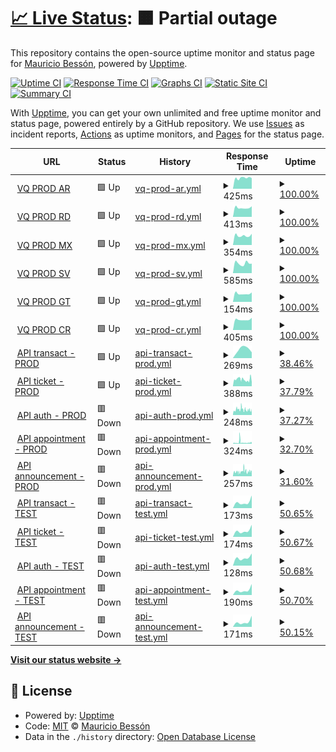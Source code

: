 # [📈 Live Status](https://demo.upptime.js.org): <!--live status--> **🟧 Partial outage**

This repository contains the open-source uptime monitor and status page for [Mauricio Bessón](https://demo.upptime.js.org), powered by [Upptime](https://github.com/upptime/upptime).

[![Uptime CI](https://github.com/mauribesson/upptime/workflows/Uptime%20CI/badge.svg)](https://github.com/mauribesson/upptime/actions?query=workflow%3A%22Uptime+CI%22)
[![Response Time CI](https://github.com/mauribesson/upptime/workflows/Response%20Time%20CI/badge.svg)](https://github.com/mauribesson/upptime/actions?query=workflow%3A%22Response+Time+CI%22)
[![Graphs CI](https://github.com/mauribesson/upptime/workflows/Graphs%20CI/badge.svg)](https://github.com/mauribesson/upptime/actions?query=workflow%3A%22Graphs+CI%22)
[![Static Site CI](https://github.com/mauribesson/upptime/workflows/Static%20Site%20CI/badge.svg)](https://github.com/mauribesson/upptime/actions?query=workflow%3A%22Static+Site+CI%22)
[![Summary CI](https://github.com/mauribesson/upptime/workflows/Summary%20CI/badge.svg)](https://github.com/mauribesson/upptime/actions?query=workflow%3A%22Summary+CI%22)

With [Upptime](https://upptime.js.org), you can get your own unlimited and free uptime monitor and status page, powered entirely by a GitHub repository. We use [Issues](https://github.com/mauribesson/upptime/issues) as incident reports, [Actions](https://github.com/mauribesson/upptime/actions) as uptime monitors, and [Pages](https://demo.upptime.js.org) for the status page.

<!--start: status pages-->
<!-- This summary is generated by Upptime (https://github.com/upptime/upptime) -->
<!-- Do not edit this manually, your changes will be overwritten -->
<!-- prettier-ignore -->
| URL | Status | History | Response Time | Uptime |
| --- | ------ | ------- | ------------- | ------ |
| <img alt="" src="https://icons.duckduckgo.com/ip3/demoarg.sidesys.com.ar.ico" height="13"> [VQ PROD AR](http://demoarg.sidesys.com.ar/virtualqueue/index.html) | 🟩 Up | [vq-prod-ar.yml](https://github.com/mauribesson/upptime/commits/HEAD/history/vq-prod-ar.yml) | <details><summary><img alt="Response time graph" src="./graphs/vq-prod-ar/response-time-week.png" height="20"> 425ms</summary><br><a href="https://mauribesson.github.io/upptime/history/vq-prod-ar"><img alt="Response time 3006" src="https://img.shields.io/endpoint?url=https%3A%2F%2Fraw.githubusercontent.com%2Fmauribesson%2Fupptime%2FHEAD%2Fapi%2Fvq-prod-ar%2Fresponse-time.json"></a><br><a href="https://mauribesson.github.io/upptime/history/vq-prod-ar"><img alt="24-hour response time 0" src="https://img.shields.io/endpoint?url=https%3A%2F%2Fraw.githubusercontent.com%2Fmauribesson%2Fupptime%2FHEAD%2Fapi%2Fvq-prod-ar%2Fresponse-time-day.json"></a><br><a href="https://mauribesson.github.io/upptime/history/vq-prod-ar"><img alt="7-day response time 425" src="https://img.shields.io/endpoint?url=https%3A%2F%2Fraw.githubusercontent.com%2Fmauribesson%2Fupptime%2FHEAD%2Fapi%2Fvq-prod-ar%2Fresponse-time-week.json"></a><br><a href="https://mauribesson.github.io/upptime/history/vq-prod-ar"><img alt="30-day response time 481" src="https://img.shields.io/endpoint?url=https%3A%2F%2Fraw.githubusercontent.com%2Fmauribesson%2Fupptime%2FHEAD%2Fapi%2Fvq-prod-ar%2Fresponse-time-month.json"></a><br><a href="https://mauribesson.github.io/upptime/history/vq-prod-ar"><img alt="1-year response time 3006" src="https://img.shields.io/endpoint?url=https%3A%2F%2Fraw.githubusercontent.com%2Fmauribesson%2Fupptime%2FHEAD%2Fapi%2Fvq-prod-ar%2Fresponse-time-year.json"></a></details> | <details><summary><a href="https://mauribesson.github.io/upptime/history/vq-prod-ar">100.00%</a></summary><a href="https://mauribesson.github.io/upptime/history/vq-prod-ar"><img alt="All-time uptime 98.62%" src="https://img.shields.io/endpoint?url=https%3A%2F%2Fraw.githubusercontent.com%2Fmauribesson%2Fupptime%2FHEAD%2Fapi%2Fvq-prod-ar%2Fuptime.json"></a><br><a href="https://mauribesson.github.io/upptime/history/vq-prod-ar"><img alt="24-hour uptime 100.00%" src="https://img.shields.io/endpoint?url=https%3A%2F%2Fraw.githubusercontent.com%2Fmauribesson%2Fupptime%2FHEAD%2Fapi%2Fvq-prod-ar%2Fuptime-day.json"></a><br><a href="https://mauribesson.github.io/upptime/history/vq-prod-ar"><img alt="7-day uptime 100.00%" src="https://img.shields.io/endpoint?url=https%3A%2F%2Fraw.githubusercontent.com%2Fmauribesson%2Fupptime%2FHEAD%2Fapi%2Fvq-prod-ar%2Fuptime-week.json"></a><br><a href="https://mauribesson.github.io/upptime/history/vq-prod-ar"><img alt="30-day uptime 99.96%" src="https://img.shields.io/endpoint?url=https%3A%2F%2Fraw.githubusercontent.com%2Fmauribesson%2Fupptime%2FHEAD%2Fapi%2Fvq-prod-ar%2Fuptime-month.json"></a><br><a href="https://mauribesson.github.io/upptime/history/vq-prod-ar"><img alt="1-year uptime 98.62%" src="https://img.shields.io/endpoint?url=https%3A%2F%2Fraw.githubusercontent.com%2Fmauribesson%2Fupptime%2FHEAD%2Fapi%2Fvq-prod-ar%2Fuptime-year.json"></a></details>
| <img alt="" src="https://icons.duckduckgo.com/ip3/demord.sidesys.com.do.ico" height="13"> [VQ PROD RD](http://demord.sidesys.com.do:8080/virtualqueue/index.html) | 🟩 Up | [vq-prod-rd.yml](https://github.com/mauribesson/upptime/commits/HEAD/history/vq-prod-rd.yml) | <details><summary><img alt="Response time graph" src="./graphs/vq-prod-rd/response-time-week.png" height="20"> 413ms</summary><br><a href="https://mauribesson.github.io/upptime/history/vq-prod-rd"><img alt="Response time 3661" src="https://img.shields.io/endpoint?url=https%3A%2F%2Fraw.githubusercontent.com%2Fmauribesson%2Fupptime%2FHEAD%2Fapi%2Fvq-prod-rd%2Fresponse-time.json"></a><br><a href="https://mauribesson.github.io/upptime/history/vq-prod-rd"><img alt="24-hour response time 0" src="https://img.shields.io/endpoint?url=https%3A%2F%2Fraw.githubusercontent.com%2Fmauribesson%2Fupptime%2FHEAD%2Fapi%2Fvq-prod-rd%2Fresponse-time-day.json"></a><br><a href="https://mauribesson.github.io/upptime/history/vq-prod-rd"><img alt="7-day response time 413" src="https://img.shields.io/endpoint?url=https%3A%2F%2Fraw.githubusercontent.com%2Fmauribesson%2Fupptime%2FHEAD%2Fapi%2Fvq-prod-rd%2Fresponse-time-week.json"></a><br><a href="https://mauribesson.github.io/upptime/history/vq-prod-rd"><img alt="30-day response time 446" src="https://img.shields.io/endpoint?url=https%3A%2F%2Fraw.githubusercontent.com%2Fmauribesson%2Fupptime%2FHEAD%2Fapi%2Fvq-prod-rd%2Fresponse-time-month.json"></a><br><a href="https://mauribesson.github.io/upptime/history/vq-prod-rd"><img alt="1-year response time 3661" src="https://img.shields.io/endpoint?url=https%3A%2F%2Fraw.githubusercontent.com%2Fmauribesson%2Fupptime%2FHEAD%2Fapi%2Fvq-prod-rd%2Fresponse-time-year.json"></a></details> | <details><summary><a href="https://mauribesson.github.io/upptime/history/vq-prod-rd">100.00%</a></summary><a href="https://mauribesson.github.io/upptime/history/vq-prod-rd"><img alt="All-time uptime 99.89%" src="https://img.shields.io/endpoint?url=https%3A%2F%2Fraw.githubusercontent.com%2Fmauribesson%2Fupptime%2FHEAD%2Fapi%2Fvq-prod-rd%2Fuptime.json"></a><br><a href="https://mauribesson.github.io/upptime/history/vq-prod-rd"><img alt="24-hour uptime 100.00%" src="https://img.shields.io/endpoint?url=https%3A%2F%2Fraw.githubusercontent.com%2Fmauribesson%2Fupptime%2FHEAD%2Fapi%2Fvq-prod-rd%2Fuptime-day.json"></a><br><a href="https://mauribesson.github.io/upptime/history/vq-prod-rd"><img alt="7-day uptime 100.00%" src="https://img.shields.io/endpoint?url=https%3A%2F%2Fraw.githubusercontent.com%2Fmauribesson%2Fupptime%2FHEAD%2Fapi%2Fvq-prod-rd%2Fuptime-week.json"></a><br><a href="https://mauribesson.github.io/upptime/history/vq-prod-rd"><img alt="30-day uptime 99.77%" src="https://img.shields.io/endpoint?url=https%3A%2F%2Fraw.githubusercontent.com%2Fmauribesson%2Fupptime%2FHEAD%2Fapi%2Fvq-prod-rd%2Fuptime-month.json"></a><br><a href="https://mauribesson.github.io/upptime/history/vq-prod-rd"><img alt="1-year uptime 99.89%" src="https://img.shields.io/endpoint?url=https%3A%2F%2Fraw.githubusercontent.com%2Fmauribesson%2Fupptime%2FHEAD%2Fapi%2Fvq-prod-rd%2Fuptime-year.json"></a></details>
| <img alt="" src="https://icons.duckduckgo.com/ip3/demomx.sidesys.com.mx.ico" height="13"> [VQ PROD MX](http://demomx.sidesys.com.mx/virtualqueue/index.html) | 🟩 Up | [vq-prod-mx.yml](https://github.com/mauribesson/upptime/commits/HEAD/history/vq-prod-mx.yml) | <details><summary><img alt="Response time graph" src="./graphs/vq-prod-mx/response-time-week.png" height="20"> 354ms</summary><br><a href="https://mauribesson.github.io/upptime/history/vq-prod-mx"><img alt="Response time 2906" src="https://img.shields.io/endpoint?url=https%3A%2F%2Fraw.githubusercontent.com%2Fmauribesson%2Fupptime%2FHEAD%2Fapi%2Fvq-prod-mx%2Fresponse-time.json"></a><br><a href="https://mauribesson.github.io/upptime/history/vq-prod-mx"><img alt="24-hour response time 0" src="https://img.shields.io/endpoint?url=https%3A%2F%2Fraw.githubusercontent.com%2Fmauribesson%2Fupptime%2FHEAD%2Fapi%2Fvq-prod-mx%2Fresponse-time-day.json"></a><br><a href="https://mauribesson.github.io/upptime/history/vq-prod-mx"><img alt="7-day response time 354" src="https://img.shields.io/endpoint?url=https%3A%2F%2Fraw.githubusercontent.com%2Fmauribesson%2Fupptime%2FHEAD%2Fapi%2Fvq-prod-mx%2Fresponse-time-week.json"></a><br><a href="https://mauribesson.github.io/upptime/history/vq-prod-mx"><img alt="30-day response time 399" src="https://img.shields.io/endpoint?url=https%3A%2F%2Fraw.githubusercontent.com%2Fmauribesson%2Fupptime%2FHEAD%2Fapi%2Fvq-prod-mx%2Fresponse-time-month.json"></a><br><a href="https://mauribesson.github.io/upptime/history/vq-prod-mx"><img alt="1-year response time 2906" src="https://img.shields.io/endpoint?url=https%3A%2F%2Fraw.githubusercontent.com%2Fmauribesson%2Fupptime%2FHEAD%2Fapi%2Fvq-prod-mx%2Fresponse-time-year.json"></a></details> | <details><summary><a href="https://mauribesson.github.io/upptime/history/vq-prod-mx">100.00%</a></summary><a href="https://mauribesson.github.io/upptime/history/vq-prod-mx"><img alt="All-time uptime 98.78%" src="https://img.shields.io/endpoint?url=https%3A%2F%2Fraw.githubusercontent.com%2Fmauribesson%2Fupptime%2FHEAD%2Fapi%2Fvq-prod-mx%2Fuptime.json"></a><br><a href="https://mauribesson.github.io/upptime/history/vq-prod-mx"><img alt="24-hour uptime 100.00%" src="https://img.shields.io/endpoint?url=https%3A%2F%2Fraw.githubusercontent.com%2Fmauribesson%2Fupptime%2FHEAD%2Fapi%2Fvq-prod-mx%2Fuptime-day.json"></a><br><a href="https://mauribesson.github.io/upptime/history/vq-prod-mx"><img alt="7-day uptime 100.00%" src="https://img.shields.io/endpoint?url=https%3A%2F%2Fraw.githubusercontent.com%2Fmauribesson%2Fupptime%2FHEAD%2Fapi%2Fvq-prod-mx%2Fuptime-week.json"></a><br><a href="https://mauribesson.github.io/upptime/history/vq-prod-mx"><img alt="30-day uptime 99.86%" src="https://img.shields.io/endpoint?url=https%3A%2F%2Fraw.githubusercontent.com%2Fmauribesson%2Fupptime%2FHEAD%2Fapi%2Fvq-prod-mx%2Fuptime-month.json"></a><br><a href="https://mauribesson.github.io/upptime/history/vq-prod-mx"><img alt="1-year uptime 98.78%" src="https://img.shields.io/endpoint?url=https%3A%2F%2Fraw.githubusercontent.com%2Fmauribesson%2Fupptime%2FHEAD%2Fapi%2Fvq-prod-mx%2Fuptime-year.json"></a></details>
| <img alt="" src="https://icons.duckduckgo.com/ip3/demolatam.sidesys.com.ar.ico" height="13"> [VQ PROD SV](http://demolatam.sidesys.com.ar/VirtualQueue_SV/index.html) | 🟩 Up | [vq-prod-sv.yml](https://github.com/mauribesson/upptime/commits/HEAD/history/vq-prod-sv.yml) | <details><summary><img alt="Response time graph" src="./graphs/vq-prod-sv/response-time-week.png" height="20"> 585ms</summary><br><a href="https://mauribesson.github.io/upptime/history/vq-prod-sv"><img alt="Response time 4758" src="https://img.shields.io/endpoint?url=https%3A%2F%2Fraw.githubusercontent.com%2Fmauribesson%2Fupptime%2FHEAD%2Fapi%2Fvq-prod-sv%2Fresponse-time.json"></a><br><a href="https://mauribesson.github.io/upptime/history/vq-prod-sv"><img alt="24-hour response time 0" src="https://img.shields.io/endpoint?url=https%3A%2F%2Fraw.githubusercontent.com%2Fmauribesson%2Fupptime%2FHEAD%2Fapi%2Fvq-prod-sv%2Fresponse-time-day.json"></a><br><a href="https://mauribesson.github.io/upptime/history/vq-prod-sv"><img alt="7-day response time 585" src="https://img.shields.io/endpoint?url=https%3A%2F%2Fraw.githubusercontent.com%2Fmauribesson%2Fupptime%2FHEAD%2Fapi%2Fvq-prod-sv%2Fresponse-time-week.json"></a><br><a href="https://mauribesson.github.io/upptime/history/vq-prod-sv"><img alt="30-day response time 5012" src="https://img.shields.io/endpoint?url=https%3A%2F%2Fraw.githubusercontent.com%2Fmauribesson%2Fupptime%2FHEAD%2Fapi%2Fvq-prod-sv%2Fresponse-time-month.json"></a><br><a href="https://mauribesson.github.io/upptime/history/vq-prod-sv"><img alt="1-year response time 4758" src="https://img.shields.io/endpoint?url=https%3A%2F%2Fraw.githubusercontent.com%2Fmauribesson%2Fupptime%2FHEAD%2Fapi%2Fvq-prod-sv%2Fresponse-time-year.json"></a></details> | <details><summary><a href="https://mauribesson.github.io/upptime/history/vq-prod-sv">100.00%</a></summary><a href="https://mauribesson.github.io/upptime/history/vq-prod-sv"><img alt="All-time uptime 95.08%" src="https://img.shields.io/endpoint?url=https%3A%2F%2Fraw.githubusercontent.com%2Fmauribesson%2Fupptime%2FHEAD%2Fapi%2Fvq-prod-sv%2Fuptime.json"></a><br><a href="https://mauribesson.github.io/upptime/history/vq-prod-sv"><img alt="24-hour uptime 100.00%" src="https://img.shields.io/endpoint?url=https%3A%2F%2Fraw.githubusercontent.com%2Fmauribesson%2Fupptime%2FHEAD%2Fapi%2Fvq-prod-sv%2Fuptime-day.json"></a><br><a href="https://mauribesson.github.io/upptime/history/vq-prod-sv"><img alt="7-day uptime 100.00%" src="https://img.shields.io/endpoint?url=https%3A%2F%2Fraw.githubusercontent.com%2Fmauribesson%2Fupptime%2FHEAD%2Fapi%2Fvq-prod-sv%2Fuptime-week.json"></a><br><a href="https://mauribesson.github.io/upptime/history/vq-prod-sv"><img alt="30-day uptime 76.46%" src="https://img.shields.io/endpoint?url=https%3A%2F%2Fraw.githubusercontent.com%2Fmauribesson%2Fupptime%2FHEAD%2Fapi%2Fvq-prod-sv%2Fuptime-month.json"></a><br><a href="https://mauribesson.github.io/upptime/history/vq-prod-sv"><img alt="1-year uptime 95.08%" src="https://img.shields.io/endpoint?url=https%3A%2F%2Fraw.githubusercontent.com%2Fmauribesson%2Fupptime%2FHEAD%2Fapi%2Fvq-prod-sv%2Fuptime-year.json"></a></details>
| <img alt="" src="https://icons.duckduckgo.com/ip3/demolatam.sidesys.com.ar.ico" height="13"> [VQ PROD GT](http://demolatam.sidesys.com.ar/VirtualQueue_GT/index.html) | 🟩 Up | [vq-prod-gt.yml](https://github.com/mauribesson/upptime/commits/HEAD/history/vq-prod-gt.yml) | <details><summary><img alt="Response time graph" src="./graphs/vq-prod-gt/response-time-week.png" height="20"> 154ms</summary><br><a href="https://mauribesson.github.io/upptime/history/vq-prod-gt"><img alt="Response time 1547" src="https://img.shields.io/endpoint?url=https%3A%2F%2Fraw.githubusercontent.com%2Fmauribesson%2Fupptime%2FHEAD%2Fapi%2Fvq-prod-gt%2Fresponse-time.json"></a><br><a href="https://mauribesson.github.io/upptime/history/vq-prod-gt"><img alt="24-hour response time 0" src="https://img.shields.io/endpoint?url=https%3A%2F%2Fraw.githubusercontent.com%2Fmauribesson%2Fupptime%2FHEAD%2Fapi%2Fvq-prod-gt%2Fresponse-time-day.json"></a><br><a href="https://mauribesson.github.io/upptime/history/vq-prod-gt"><img alt="7-day response time 154" src="https://img.shields.io/endpoint?url=https%3A%2F%2Fraw.githubusercontent.com%2Fmauribesson%2Fupptime%2FHEAD%2Fapi%2Fvq-prod-gt%2Fresponse-time-week.json"></a><br><a href="https://mauribesson.github.io/upptime/history/vq-prod-gt"><img alt="30-day response time 3112" src="https://img.shields.io/endpoint?url=https%3A%2F%2Fraw.githubusercontent.com%2Fmauribesson%2Fupptime%2FHEAD%2Fapi%2Fvq-prod-gt%2Fresponse-time-month.json"></a><br><a href="https://mauribesson.github.io/upptime/history/vq-prod-gt"><img alt="1-year response time 1547" src="https://img.shields.io/endpoint?url=https%3A%2F%2Fraw.githubusercontent.com%2Fmauribesson%2Fupptime%2FHEAD%2Fapi%2Fvq-prod-gt%2Fresponse-time-year.json"></a></details> | <details><summary><a href="https://mauribesson.github.io/upptime/history/vq-prod-gt">100.00%</a></summary><a href="https://mauribesson.github.io/upptime/history/vq-prod-gt"><img alt="All-time uptime 91.76%" src="https://img.shields.io/endpoint?url=https%3A%2F%2Fraw.githubusercontent.com%2Fmauribesson%2Fupptime%2FHEAD%2Fapi%2Fvq-prod-gt%2Fuptime.json"></a><br><a href="https://mauribesson.github.io/upptime/history/vq-prod-gt"><img alt="24-hour uptime 100.00%" src="https://img.shields.io/endpoint?url=https%3A%2F%2Fraw.githubusercontent.com%2Fmauribesson%2Fupptime%2FHEAD%2Fapi%2Fvq-prod-gt%2Fuptime-day.json"></a><br><a href="https://mauribesson.github.io/upptime/history/vq-prod-gt"><img alt="7-day uptime 100.00%" src="https://img.shields.io/endpoint?url=https%3A%2F%2Fraw.githubusercontent.com%2Fmauribesson%2Fupptime%2FHEAD%2Fapi%2Fvq-prod-gt%2Fuptime-week.json"></a><br><a href="https://mauribesson.github.io/upptime/history/vq-prod-gt"><img alt="30-day uptime 71.88%" src="https://img.shields.io/endpoint?url=https%3A%2F%2Fraw.githubusercontent.com%2Fmauribesson%2Fupptime%2FHEAD%2Fapi%2Fvq-prod-gt%2Fuptime-month.json"></a><br><a href="https://mauribesson.github.io/upptime/history/vq-prod-gt"><img alt="1-year uptime 91.76%" src="https://img.shields.io/endpoint?url=https%3A%2F%2Fraw.githubusercontent.com%2Fmauribesson%2Fupptime%2FHEAD%2Fapi%2Fvq-prod-gt%2Fuptime-year.json"></a></details>
| <img alt="" src="https://icons.duckduckgo.com/ip3/democr.sidesys.co.cr.ico" height="13"> [VQ PROD CR](http://democr.sidesys.co.cr/virtualqueue/index.html) | 🟩 Up | [vq-prod-cr.yml](https://github.com/mauribesson/upptime/commits/HEAD/history/vq-prod-cr.yml) | <details><summary><img alt="Response time graph" src="./graphs/vq-prod-cr/response-time-week.png" height="20"> 405ms</summary><br><a href="https://mauribesson.github.io/upptime/history/vq-prod-cr"><img alt="Response time 2574" src="https://img.shields.io/endpoint?url=https%3A%2F%2Fraw.githubusercontent.com%2Fmauribesson%2Fupptime%2FHEAD%2Fapi%2Fvq-prod-cr%2Fresponse-time.json"></a><br><a href="https://mauribesson.github.io/upptime/history/vq-prod-cr"><img alt="24-hour response time 0" src="https://img.shields.io/endpoint?url=https%3A%2F%2Fraw.githubusercontent.com%2Fmauribesson%2Fupptime%2FHEAD%2Fapi%2Fvq-prod-cr%2Fresponse-time-day.json"></a><br><a href="https://mauribesson.github.io/upptime/history/vq-prod-cr"><img alt="7-day response time 405" src="https://img.shields.io/endpoint?url=https%3A%2F%2Fraw.githubusercontent.com%2Fmauribesson%2Fupptime%2FHEAD%2Fapi%2Fvq-prod-cr%2Fresponse-time-week.json"></a><br><a href="https://mauribesson.github.io/upptime/history/vq-prod-cr"><img alt="30-day response time 753" src="https://img.shields.io/endpoint?url=https%3A%2F%2Fraw.githubusercontent.com%2Fmauribesson%2Fupptime%2FHEAD%2Fapi%2Fvq-prod-cr%2Fresponse-time-month.json"></a><br><a href="https://mauribesson.github.io/upptime/history/vq-prod-cr"><img alt="1-year response time 2574" src="https://img.shields.io/endpoint?url=https%3A%2F%2Fraw.githubusercontent.com%2Fmauribesson%2Fupptime%2FHEAD%2Fapi%2Fvq-prod-cr%2Fresponse-time-year.json"></a></details> | <details><summary><a href="https://mauribesson.github.io/upptime/history/vq-prod-cr">100.00%</a></summary><a href="https://mauribesson.github.io/upptime/history/vq-prod-cr"><img alt="All-time uptime 90.59%" src="https://img.shields.io/endpoint?url=https%3A%2F%2Fraw.githubusercontent.com%2Fmauribesson%2Fupptime%2FHEAD%2Fapi%2Fvq-prod-cr%2Fuptime.json"></a><br><a href="https://mauribesson.github.io/upptime/history/vq-prod-cr"><img alt="24-hour uptime 100.00%" src="https://img.shields.io/endpoint?url=https%3A%2F%2Fraw.githubusercontent.com%2Fmauribesson%2Fupptime%2FHEAD%2Fapi%2Fvq-prod-cr%2Fuptime-day.json"></a><br><a href="https://mauribesson.github.io/upptime/history/vq-prod-cr"><img alt="7-day uptime 100.00%" src="https://img.shields.io/endpoint?url=https%3A%2F%2Fraw.githubusercontent.com%2Fmauribesson%2Fupptime%2FHEAD%2Fapi%2Fvq-prod-cr%2Fuptime-week.json"></a><br><a href="https://mauribesson.github.io/upptime/history/vq-prod-cr"><img alt="30-day uptime 97.18%" src="https://img.shields.io/endpoint?url=https%3A%2F%2Fraw.githubusercontent.com%2Fmauribesson%2Fupptime%2FHEAD%2Fapi%2Fvq-prod-cr%2Fuptime-month.json"></a><br><a href="https://mauribesson.github.io/upptime/history/vq-prod-cr"><img alt="1-year uptime 90.59%" src="https://img.shields.io/endpoint?url=https%3A%2F%2Fraw.githubusercontent.com%2Fmauribesson%2Fupptime%2FHEAD%2Fapi%2Fvq-prod-cr%2Fuptime-year.json"></a></details>
| <img alt="" src="https://icons.duckduckgo.com/ip3/transact.prod.api.eflow.com.ar.ico" height="13"> [API transact - PROD](https://transact.prod.api.eflow.com.ar/swagger) | 🟩 Up | [api-transact-prod.yml](https://github.com/mauribesson/upptime/commits/HEAD/history/api-transact-prod.yml) | <details><summary><img alt="Response time graph" src="./graphs/api-transact-prod/response-time-week.png" height="20"> 269ms</summary><br><a href="https://mauribesson.github.io/upptime/history/api-transact-prod"><img alt="Response time 2403" src="https://img.shields.io/endpoint?url=https%3A%2F%2Fraw.githubusercontent.com%2Fmauribesson%2Fupptime%2FHEAD%2Fapi%2Fapi-transact-prod%2Fresponse-time.json"></a><br><a href="https://mauribesson.github.io/upptime/history/api-transact-prod"><img alt="24-hour response time 320" src="https://img.shields.io/endpoint?url=https%3A%2F%2Fraw.githubusercontent.com%2Fmauribesson%2Fupptime%2FHEAD%2Fapi%2Fapi-transact-prod%2Fresponse-time-day.json"></a><br><a href="https://mauribesson.github.io/upptime/history/api-transact-prod"><img alt="7-day response time 269" src="https://img.shields.io/endpoint?url=https%3A%2F%2Fraw.githubusercontent.com%2Fmauribesson%2Fupptime%2FHEAD%2Fapi%2Fapi-transact-prod%2Fresponse-time-week.json"></a><br><a href="https://mauribesson.github.io/upptime/history/api-transact-prod"><img alt="30-day response time 340" src="https://img.shields.io/endpoint?url=https%3A%2F%2Fraw.githubusercontent.com%2Fmauribesson%2Fupptime%2FHEAD%2Fapi%2Fapi-transact-prod%2Fresponse-time-month.json"></a><br><a href="https://mauribesson.github.io/upptime/history/api-transact-prod"><img alt="1-year response time 2403" src="https://img.shields.io/endpoint?url=https%3A%2F%2Fraw.githubusercontent.com%2Fmauribesson%2Fupptime%2FHEAD%2Fapi%2Fapi-transact-prod%2Fresponse-time-year.json"></a></details> | <details><summary><a href="https://mauribesson.github.io/upptime/history/api-transact-prod">38.46%</a></summary><a href="https://mauribesson.github.io/upptime/history/api-transact-prod"><img alt="All-time uptime 95.02%" src="https://img.shields.io/endpoint?url=https%3A%2F%2Fraw.githubusercontent.com%2Fmauribesson%2Fupptime%2FHEAD%2Fapi%2Fapi-transact-prod%2Fuptime.json"></a><br><a href="https://mauribesson.github.io/upptime/history/api-transact-prod"><img alt="24-hour uptime 100.00%" src="https://img.shields.io/endpoint?url=https%3A%2F%2Fraw.githubusercontent.com%2Fmauribesson%2Fupptime%2FHEAD%2Fapi%2Fapi-transact-prod%2Fuptime-day.json"></a><br><a href="https://mauribesson.github.io/upptime/history/api-transact-prod"><img alt="7-day uptime 38.46%" src="https://img.shields.io/endpoint?url=https%3A%2F%2Fraw.githubusercontent.com%2Fmauribesson%2Fupptime%2FHEAD%2Fapi%2Fapi-transact-prod%2Fuptime-week.json"></a><br><a href="https://mauribesson.github.io/upptime/history/api-transact-prod"><img alt="30-day uptime 52.12%" src="https://img.shields.io/endpoint?url=https%3A%2F%2Fraw.githubusercontent.com%2Fmauribesson%2Fupptime%2FHEAD%2Fapi%2Fapi-transact-prod%2Fuptime-month.json"></a><br><a href="https://mauribesson.github.io/upptime/history/api-transact-prod"><img alt="1-year uptime 95.02%" src="https://img.shields.io/endpoint?url=https%3A%2F%2Fraw.githubusercontent.com%2Fmauribesson%2Fupptime%2FHEAD%2Fapi%2Fapi-transact-prod%2Fuptime-year.json"></a></details>
| <img alt="" src="https://icons.duckduckgo.com/ip3/ticket.prod.api.eflow.com.ar.ico" height="13"> [API ticket - PROD](https://ticket.prod.api.eflow.com.ar/swagger) | 🟩 Up | [api-ticket-prod.yml](https://github.com/mauribesson/upptime/commits/HEAD/history/api-ticket-prod.yml) | <details><summary><img alt="Response time graph" src="./graphs/api-ticket-prod/response-time-week.png" height="20"> 388ms</summary><br><a href="https://mauribesson.github.io/upptime/history/api-ticket-prod"><img alt="Response time 1999" src="https://img.shields.io/endpoint?url=https%3A%2F%2Fraw.githubusercontent.com%2Fmauribesson%2Fupptime%2FHEAD%2Fapi%2Fapi-ticket-prod%2Fresponse-time.json"></a><br><a href="https://mauribesson.github.io/upptime/history/api-ticket-prod"><img alt="24-hour response time 572" src="https://img.shields.io/endpoint?url=https%3A%2F%2Fraw.githubusercontent.com%2Fmauribesson%2Fupptime%2FHEAD%2Fapi%2Fapi-ticket-prod%2Fresponse-time-day.json"></a><br><a href="https://mauribesson.github.io/upptime/history/api-ticket-prod"><img alt="7-day response time 388" src="https://img.shields.io/endpoint?url=https%3A%2F%2Fraw.githubusercontent.com%2Fmauribesson%2Fupptime%2FHEAD%2Fapi%2Fapi-ticket-prod%2Fresponse-time-week.json"></a><br><a href="https://mauribesson.github.io/upptime/history/api-ticket-prod"><img alt="30-day response time 378" src="https://img.shields.io/endpoint?url=https%3A%2F%2Fraw.githubusercontent.com%2Fmauribesson%2Fupptime%2FHEAD%2Fapi%2Fapi-ticket-prod%2Fresponse-time-month.json"></a><br><a href="https://mauribesson.github.io/upptime/history/api-ticket-prod"><img alt="1-year response time 1999" src="https://img.shields.io/endpoint?url=https%3A%2F%2Fraw.githubusercontent.com%2Fmauribesson%2Fupptime%2FHEAD%2Fapi%2Fapi-ticket-prod%2Fresponse-time-year.json"></a></details> | <details><summary><a href="https://mauribesson.github.io/upptime/history/api-ticket-prod">37.79%</a></summary><a href="https://mauribesson.github.io/upptime/history/api-ticket-prod"><img alt="All-time uptime 93.17%" src="https://img.shields.io/endpoint?url=https%3A%2F%2Fraw.githubusercontent.com%2Fmauribesson%2Fupptime%2FHEAD%2Fapi%2Fapi-ticket-prod%2Fuptime.json"></a><br><a href="https://mauribesson.github.io/upptime/history/api-ticket-prod"><img alt="24-hour uptime 91.65%" src="https://img.shields.io/endpoint?url=https%3A%2F%2Fraw.githubusercontent.com%2Fmauribesson%2Fupptime%2FHEAD%2Fapi%2Fapi-ticket-prod%2Fuptime-day.json"></a><br><a href="https://mauribesson.github.io/upptime/history/api-ticket-prod"><img alt="7-day uptime 37.79%" src="https://img.shields.io/endpoint?url=https%3A%2F%2Fraw.githubusercontent.com%2Fmauribesson%2Fupptime%2FHEAD%2Fapi%2Fapi-ticket-prod%2Fuptime-week.json"></a><br><a href="https://mauribesson.github.io/upptime/history/api-ticket-prod"><img alt="30-day uptime 28.44%" src="https://img.shields.io/endpoint?url=https%3A%2F%2Fraw.githubusercontent.com%2Fmauribesson%2Fupptime%2FHEAD%2Fapi%2Fapi-ticket-prod%2Fuptime-month.json"></a><br><a href="https://mauribesson.github.io/upptime/history/api-ticket-prod"><img alt="1-year uptime 93.17%" src="https://img.shields.io/endpoint?url=https%3A%2F%2Fraw.githubusercontent.com%2Fmauribesson%2Fupptime%2FHEAD%2Fapi%2Fapi-ticket-prod%2Fuptime-year.json"></a></details>
| <img alt="" src="https://icons.duckduckgo.com/ip3/auth.prod.api.eflow.com.ar.ico" height="13"> [API auth - PROD](https://auth.prod.api.eflow.com.ar/swagger) | 🟥 Down | [api-auth-prod.yml](https://github.com/mauribesson/upptime/commits/HEAD/history/api-auth-prod.yml) | <details><summary><img alt="Response time graph" src="./graphs/api-auth-prod/response-time-week.png" height="20"> 248ms</summary><br><a href="https://mauribesson.github.io/upptime/history/api-auth-prod"><img alt="Response time 1896" src="https://img.shields.io/endpoint?url=https%3A%2F%2Fraw.githubusercontent.com%2Fmauribesson%2Fupptime%2FHEAD%2Fapi%2Fapi-auth-prod%2Fresponse-time.json"></a><br><a href="https://mauribesson.github.io/upptime/history/api-auth-prod"><img alt="24-hour response time 248" src="https://img.shields.io/endpoint?url=https%3A%2F%2Fraw.githubusercontent.com%2Fmauribesson%2Fupptime%2FHEAD%2Fapi%2Fapi-auth-prod%2Fresponse-time-day.json"></a><br><a href="https://mauribesson.github.io/upptime/history/api-auth-prod"><img alt="7-day response time 248" src="https://img.shields.io/endpoint?url=https%3A%2F%2Fraw.githubusercontent.com%2Fmauribesson%2Fupptime%2FHEAD%2Fapi%2Fapi-auth-prod%2Fresponse-time-week.json"></a><br><a href="https://mauribesson.github.io/upptime/history/api-auth-prod"><img alt="30-day response time 253" src="https://img.shields.io/endpoint?url=https%3A%2F%2Fraw.githubusercontent.com%2Fmauribesson%2Fupptime%2FHEAD%2Fapi%2Fapi-auth-prod%2Fresponse-time-month.json"></a><br><a href="https://mauribesson.github.io/upptime/history/api-auth-prod"><img alt="1-year response time 1896" src="https://img.shields.io/endpoint?url=https%3A%2F%2Fraw.githubusercontent.com%2Fmauribesson%2Fupptime%2FHEAD%2Fapi%2Fapi-auth-prod%2Fresponse-time-year.json"></a></details> | <details><summary><a href="https://mauribesson.github.io/upptime/history/api-auth-prod">37.27%</a></summary><a href="https://mauribesson.github.io/upptime/history/api-auth-prod"><img alt="All-time uptime 93.03%" src="https://img.shields.io/endpoint?url=https%3A%2F%2Fraw.githubusercontent.com%2Fmauribesson%2Fupptime%2FHEAD%2Fapi%2Fapi-auth-prod%2Fuptime.json"></a><br><a href="https://mauribesson.github.io/upptime/history/api-auth-prod"><img alt="24-hour uptime 91.84%" src="https://img.shields.io/endpoint?url=https%3A%2F%2Fraw.githubusercontent.com%2Fmauribesson%2Fupptime%2FHEAD%2Fapi%2Fapi-auth-prod%2Fuptime-day.json"></a><br><a href="https://mauribesson.github.io/upptime/history/api-auth-prod"><img alt="7-day uptime 37.27%" src="https://img.shields.io/endpoint?url=https%3A%2F%2Fraw.githubusercontent.com%2Fmauribesson%2Fupptime%2FHEAD%2Fapi%2Fapi-auth-prod%2Fuptime-week.json"></a><br><a href="https://mauribesson.github.io/upptime/history/api-auth-prod"><img alt="30-day uptime 28.08%" src="https://img.shields.io/endpoint?url=https%3A%2F%2Fraw.githubusercontent.com%2Fmauribesson%2Fupptime%2FHEAD%2Fapi%2Fapi-auth-prod%2Fuptime-month.json"></a><br><a href="https://mauribesson.github.io/upptime/history/api-auth-prod"><img alt="1-year uptime 93.03%" src="https://img.shields.io/endpoint?url=https%3A%2F%2Fraw.githubusercontent.com%2Fmauribesson%2Fupptime%2FHEAD%2Fapi%2Fapi-auth-prod%2Fuptime-year.json"></a></details>
| <img alt="" src="https://icons.duckduckgo.com/ip3/appointment.prod.api.eflow.com.ar.ico" height="13"> [API appointment - PROD](https://appointment.prod.api.eflow.com.ar/swagger) | 🟥 Down | [api-appointment-prod.yml](https://github.com/mauribesson/upptime/commits/HEAD/history/api-appointment-prod.yml) | <details><summary><img alt="Response time graph" src="./graphs/api-appointment-prod/response-time-week.png" height="20"> 324ms</summary><br><a href="https://mauribesson.github.io/upptime/history/api-appointment-prod"><img alt="Response time 1742" src="https://img.shields.io/endpoint?url=https%3A%2F%2Fraw.githubusercontent.com%2Fmauribesson%2Fupptime%2FHEAD%2Fapi%2Fapi-appointment-prod%2Fresponse-time.json"></a><br><a href="https://mauribesson.github.io/upptime/history/api-appointment-prod"><img alt="24-hour response time 235" src="https://img.shields.io/endpoint?url=https%3A%2F%2Fraw.githubusercontent.com%2Fmauribesson%2Fupptime%2FHEAD%2Fapi%2Fapi-appointment-prod%2Fresponse-time-day.json"></a><br><a href="https://mauribesson.github.io/upptime/history/api-appointment-prod"><img alt="7-day response time 324" src="https://img.shields.io/endpoint?url=https%3A%2F%2Fraw.githubusercontent.com%2Fmauribesson%2Fupptime%2FHEAD%2Fapi%2Fapi-appointment-prod%2Fresponse-time-week.json"></a><br><a href="https://mauribesson.github.io/upptime/history/api-appointment-prod"><img alt="30-day response time 314" src="https://img.shields.io/endpoint?url=https%3A%2F%2Fraw.githubusercontent.com%2Fmauribesson%2Fupptime%2FHEAD%2Fapi%2Fapi-appointment-prod%2Fresponse-time-month.json"></a><br><a href="https://mauribesson.github.io/upptime/history/api-appointment-prod"><img alt="1-year response time 1742" src="https://img.shields.io/endpoint?url=https%3A%2F%2Fraw.githubusercontent.com%2Fmauribesson%2Fupptime%2FHEAD%2Fapi%2Fapi-appointment-prod%2Fresponse-time-year.json"></a></details> | <details><summary><a href="https://mauribesson.github.io/upptime/history/api-appointment-prod">32.70%</a></summary><a href="https://mauribesson.github.io/upptime/history/api-appointment-prod"><img alt="All-time uptime 93.32%" src="https://img.shields.io/endpoint?url=https%3A%2F%2Fraw.githubusercontent.com%2Fmauribesson%2Fupptime%2FHEAD%2Fapi%2Fapi-appointment-prod%2Fuptime.json"></a><br><a href="https://mauribesson.github.io/upptime/history/api-appointment-prod"><img alt="24-hour uptime 88.03%" src="https://img.shields.io/endpoint?url=https%3A%2F%2Fraw.githubusercontent.com%2Fmauribesson%2Fupptime%2FHEAD%2Fapi%2Fapi-appointment-prod%2Fuptime-day.json"></a><br><a href="https://mauribesson.github.io/upptime/history/api-appointment-prod"><img alt="7-day uptime 32.70%" src="https://img.shields.io/endpoint?url=https%3A%2F%2Fraw.githubusercontent.com%2Fmauribesson%2Fupptime%2FHEAD%2Fapi%2Fapi-appointment-prod%2Fuptime-week.json"></a><br><a href="https://mauribesson.github.io/upptime/history/api-appointment-prod"><img alt="30-day uptime 27.03%" src="https://img.shields.io/endpoint?url=https%3A%2F%2Fraw.githubusercontent.com%2Fmauribesson%2Fupptime%2FHEAD%2Fapi%2Fapi-appointment-prod%2Fuptime-month.json"></a><br><a href="https://mauribesson.github.io/upptime/history/api-appointment-prod"><img alt="1-year uptime 93.32%" src="https://img.shields.io/endpoint?url=https%3A%2F%2Fraw.githubusercontent.com%2Fmauribesson%2Fupptime%2FHEAD%2Fapi%2Fapi-appointment-prod%2Fuptime-year.json"></a></details>
| <img alt="" src="https://icons.duckduckgo.com/ip3/announcement.prod.api.eflow.com.ar.ico" height="13"> [API announcement - PROD](https://announcement.prod.api.eflow.com.ar/swagger) | 🟥 Down | [api-announcement-prod.yml](https://github.com/mauribesson/upptime/commits/HEAD/history/api-announcement-prod.yml) | <details><summary><img alt="Response time graph" src="./graphs/api-announcement-prod/response-time-week.png" height="20"> 257ms</summary><br><a href="https://mauribesson.github.io/upptime/history/api-announcement-prod"><img alt="Response time 1567" src="https://img.shields.io/endpoint?url=https%3A%2F%2Fraw.githubusercontent.com%2Fmauribesson%2Fupptime%2FHEAD%2Fapi%2Fapi-announcement-prod%2Fresponse-time.json"></a><br><a href="https://mauribesson.github.io/upptime/history/api-announcement-prod"><img alt="24-hour response time 257" src="https://img.shields.io/endpoint?url=https%3A%2F%2Fraw.githubusercontent.com%2Fmauribesson%2Fupptime%2FHEAD%2Fapi%2Fapi-announcement-prod%2Fresponse-time-day.json"></a><br><a href="https://mauribesson.github.io/upptime/history/api-announcement-prod"><img alt="7-day response time 257" src="https://img.shields.io/endpoint?url=https%3A%2F%2Fraw.githubusercontent.com%2Fmauribesson%2Fupptime%2FHEAD%2Fapi%2Fapi-announcement-prod%2Fresponse-time-week.json"></a><br><a href="https://mauribesson.github.io/upptime/history/api-announcement-prod"><img alt="30-day response time 254" src="https://img.shields.io/endpoint?url=https%3A%2F%2Fraw.githubusercontent.com%2Fmauribesson%2Fupptime%2FHEAD%2Fapi%2Fapi-announcement-prod%2Fresponse-time-month.json"></a><br><a href="https://mauribesson.github.io/upptime/history/api-announcement-prod"><img alt="1-year response time 1567" src="https://img.shields.io/endpoint?url=https%3A%2F%2Fraw.githubusercontent.com%2Fmauribesson%2Fupptime%2FHEAD%2Fapi%2Fapi-announcement-prod%2Fresponse-time-year.json"></a></details> | <details><summary><a href="https://mauribesson.github.io/upptime/history/api-announcement-prod">31.60%</a></summary><a href="https://mauribesson.github.io/upptime/history/api-announcement-prod"><img alt="All-time uptime 89.47%" src="https://img.shields.io/endpoint?url=https%3A%2F%2Fraw.githubusercontent.com%2Fmauribesson%2Fupptime%2FHEAD%2Fapi%2Fapi-announcement-prod%2Fuptime.json"></a><br><a href="https://mauribesson.github.io/upptime/history/api-announcement-prod"><img alt="24-hour uptime 84.38%" src="https://img.shields.io/endpoint?url=https%3A%2F%2Fraw.githubusercontent.com%2Fmauribesson%2Fupptime%2FHEAD%2Fapi%2Fapi-announcement-prod%2Fuptime-day.json"></a><br><a href="https://mauribesson.github.io/upptime/history/api-announcement-prod"><img alt="7-day uptime 31.60%" src="https://img.shields.io/endpoint?url=https%3A%2F%2Fraw.githubusercontent.com%2Fmauribesson%2Fupptime%2FHEAD%2Fapi%2Fapi-announcement-prod%2Fuptime-week.json"></a><br><a href="https://mauribesson.github.io/upptime/history/api-announcement-prod"><img alt="30-day uptime 25.98%" src="https://img.shields.io/endpoint?url=https%3A%2F%2Fraw.githubusercontent.com%2Fmauribesson%2Fupptime%2FHEAD%2Fapi%2Fapi-announcement-prod%2Fuptime-month.json"></a><br><a href="https://mauribesson.github.io/upptime/history/api-announcement-prod"><img alt="1-year uptime 89.47%" src="https://img.shields.io/endpoint?url=https%3A%2F%2Fraw.githubusercontent.com%2Fmauribesson%2Fupptime%2FHEAD%2Fapi%2Fapi-announcement-prod%2Fuptime-year.json"></a></details>
| <img alt="" src="https://icons.duckduckgo.com/ip3/52.154.219.177.ico" height="13"> [API transact - TEST](http://52.154.219.177/swagger) | 🟥 Down | [api-transact-test.yml](https://github.com/mauribesson/upptime/commits/HEAD/history/api-transact-test.yml) | <details><summary><img alt="Response time graph" src="./graphs/api-transact-test/response-time-week.png" height="20"> 173ms</summary><br><a href="https://mauribesson.github.io/upptime/history/api-transact-test"><img alt="Response time 92" src="https://img.shields.io/endpoint?url=https%3A%2F%2Fraw.githubusercontent.com%2Fmauribesson%2Fupptime%2FHEAD%2Fapi%2Fapi-transact-test%2Fresponse-time.json"></a><br><a href="https://mauribesson.github.io/upptime/history/api-transact-test"><img alt="24-hour response time 370" src="https://img.shields.io/endpoint?url=https%3A%2F%2Fraw.githubusercontent.com%2Fmauribesson%2Fupptime%2FHEAD%2Fapi%2Fapi-transact-test%2Fresponse-time-day.json"></a><br><a href="https://mauribesson.github.io/upptime/history/api-transact-test"><img alt="7-day response time 173" src="https://img.shields.io/endpoint?url=https%3A%2F%2Fraw.githubusercontent.com%2Fmauribesson%2Fupptime%2FHEAD%2Fapi%2Fapi-transact-test%2Fresponse-time-week.json"></a><br><a href="https://mauribesson.github.io/upptime/history/api-transact-test"><img alt="30-day response time 108" src="https://img.shields.io/endpoint?url=https%3A%2F%2Fraw.githubusercontent.com%2Fmauribesson%2Fupptime%2FHEAD%2Fapi%2Fapi-transact-test%2Fresponse-time-month.json"></a><br><a href="https://mauribesson.github.io/upptime/history/api-transact-test"><img alt="1-year response time 92" src="https://img.shields.io/endpoint?url=https%3A%2F%2Fraw.githubusercontent.com%2Fmauribesson%2Fupptime%2FHEAD%2Fapi%2Fapi-transact-test%2Fresponse-time-year.json"></a></details> | <details><summary><a href="https://mauribesson.github.io/upptime/history/api-transact-test">50.65%</a></summary><a href="https://mauribesson.github.io/upptime/history/api-transact-test"><img alt="All-time uptime 98.05%" src="https://img.shields.io/endpoint?url=https%3A%2F%2Fraw.githubusercontent.com%2Fmauribesson%2Fupptime%2FHEAD%2Fapi%2Fapi-transact-test%2Fuptime.json"></a><br><a href="https://mauribesson.github.io/upptime/history/api-transact-test"><img alt="24-hour uptime 5.51%" src="https://img.shields.io/endpoint?url=https%3A%2F%2Fraw.githubusercontent.com%2Fmauribesson%2Fupptime%2FHEAD%2Fapi%2Fapi-transact-test%2Fuptime-day.json"></a><br><a href="https://mauribesson.github.io/upptime/history/api-transact-test"><img alt="7-day uptime 50.65%" src="https://img.shields.io/endpoint?url=https%3A%2F%2Fraw.githubusercontent.com%2Fmauribesson%2Fupptime%2FHEAD%2Fapi%2Fapi-transact-test%2Fuptime-week.json"></a><br><a href="https://mauribesson.github.io/upptime/history/api-transact-test"><img alt="30-day uptime 88.64%" src="https://img.shields.io/endpoint?url=https%3A%2F%2Fraw.githubusercontent.com%2Fmauribesson%2Fupptime%2FHEAD%2Fapi%2Fapi-transact-test%2Fuptime-month.json"></a><br><a href="https://mauribesson.github.io/upptime/history/api-transact-test"><img alt="1-year uptime 98.05%" src="https://img.shields.io/endpoint?url=https%3A%2F%2Fraw.githubusercontent.com%2Fmauribesson%2Fupptime%2FHEAD%2Fapi%2Fapi-transact-test%2Fuptime-year.json"></a></details>
| <img alt="" src="https://icons.duckduckgo.com/ip3/20.118.2.237.ico" height="13"> [API ticket - TEST](http://20.118.2.237/swagger) | 🟥 Down | [api-ticket-test.yml](https://github.com/mauribesson/upptime/commits/HEAD/history/api-ticket-test.yml) | <details><summary><img alt="Response time graph" src="./graphs/api-ticket-test/response-time-week.png" height="20"> 174ms</summary><br><a href="https://mauribesson.github.io/upptime/history/api-ticket-test"><img alt="Response time 91" src="https://img.shields.io/endpoint?url=https%3A%2F%2Fraw.githubusercontent.com%2Fmauribesson%2Fupptime%2FHEAD%2Fapi%2Fapi-ticket-test%2Fresponse-time.json"></a><br><a href="https://mauribesson.github.io/upptime/history/api-ticket-test"><img alt="24-hour response time 361" src="https://img.shields.io/endpoint?url=https%3A%2F%2Fraw.githubusercontent.com%2Fmauribesson%2Fupptime%2FHEAD%2Fapi%2Fapi-ticket-test%2Fresponse-time-day.json"></a><br><a href="https://mauribesson.github.io/upptime/history/api-ticket-test"><img alt="7-day response time 174" src="https://img.shields.io/endpoint?url=https%3A%2F%2Fraw.githubusercontent.com%2Fmauribesson%2Fupptime%2FHEAD%2Fapi%2Fapi-ticket-test%2Fresponse-time-week.json"></a><br><a href="https://mauribesson.github.io/upptime/history/api-ticket-test"><img alt="30-day response time 109" src="https://img.shields.io/endpoint?url=https%3A%2F%2Fraw.githubusercontent.com%2Fmauribesson%2Fupptime%2FHEAD%2Fapi%2Fapi-ticket-test%2Fresponse-time-month.json"></a><br><a href="https://mauribesson.github.io/upptime/history/api-ticket-test"><img alt="1-year response time 91" src="https://img.shields.io/endpoint?url=https%3A%2F%2Fraw.githubusercontent.com%2Fmauribesson%2Fupptime%2FHEAD%2Fapi%2Fapi-ticket-test%2Fresponse-time-year.json"></a></details> | <details><summary><a href="https://mauribesson.github.io/upptime/history/api-ticket-test">50.67%</a></summary><a href="https://mauribesson.github.io/upptime/history/api-ticket-test"><img alt="All-time uptime 98.06%" src="https://img.shields.io/endpoint?url=https%3A%2F%2Fraw.githubusercontent.com%2Fmauribesson%2Fupptime%2FHEAD%2Fapi%2Fapi-ticket-test%2Fuptime.json"></a><br><a href="https://mauribesson.github.io/upptime/history/api-ticket-test"><img alt="24-hour uptime 5.54%" src="https://img.shields.io/endpoint?url=https%3A%2F%2Fraw.githubusercontent.com%2Fmauribesson%2Fupptime%2FHEAD%2Fapi%2Fapi-ticket-test%2Fuptime-day.json"></a><br><a href="https://mauribesson.github.io/upptime/history/api-ticket-test"><img alt="7-day uptime 50.67%" src="https://img.shields.io/endpoint?url=https%3A%2F%2Fraw.githubusercontent.com%2Fmauribesson%2Fupptime%2FHEAD%2Fapi%2Fapi-ticket-test%2Fuptime-week.json"></a><br><a href="https://mauribesson.github.io/upptime/history/api-ticket-test"><img alt="30-day uptime 88.65%" src="https://img.shields.io/endpoint?url=https%3A%2F%2Fraw.githubusercontent.com%2Fmauribesson%2Fupptime%2FHEAD%2Fapi%2Fapi-ticket-test%2Fuptime-month.json"></a><br><a href="https://mauribesson.github.io/upptime/history/api-ticket-test"><img alt="1-year uptime 98.06%" src="https://img.shields.io/endpoint?url=https%3A%2F%2Fraw.githubusercontent.com%2Fmauribesson%2Fupptime%2FHEAD%2Fapi%2Fapi-ticket-test%2Fuptime-year.json"></a></details>
| <img alt="" src="https://icons.duckduckgo.com/ip3/20.118.2.6.ico" height="13"> [API auth - TEST](http://20.118.2.6/swagger) | 🟥 Down | [api-auth-test.yml](https://github.com/mauribesson/upptime/commits/HEAD/history/api-auth-test.yml) | <details><summary><img alt="Response time graph" src="./graphs/api-auth-test/response-time-week.png" height="20"> 128ms</summary><br><a href="https://mauribesson.github.io/upptime/history/api-auth-test"><img alt="Response time 89" src="https://img.shields.io/endpoint?url=https%3A%2F%2Fraw.githubusercontent.com%2Fmauribesson%2Fupptime%2FHEAD%2Fapi%2Fapi-auth-test%2Fresponse-time.json"></a><br><a href="https://mauribesson.github.io/upptime/history/api-auth-test"><img alt="24-hour response time 192" src="https://img.shields.io/endpoint?url=https%3A%2F%2Fraw.githubusercontent.com%2Fmauribesson%2Fupptime%2FHEAD%2Fapi%2Fapi-auth-test%2Fresponse-time-day.json"></a><br><a href="https://mauribesson.github.io/upptime/history/api-auth-test"><img alt="7-day response time 128" src="https://img.shields.io/endpoint?url=https%3A%2F%2Fraw.githubusercontent.com%2Fmauribesson%2Fupptime%2FHEAD%2Fapi%2Fapi-auth-test%2Fresponse-time-week.json"></a><br><a href="https://mauribesson.github.io/upptime/history/api-auth-test"><img alt="30-day response time 99" src="https://img.shields.io/endpoint?url=https%3A%2F%2Fraw.githubusercontent.com%2Fmauribesson%2Fupptime%2FHEAD%2Fapi%2Fapi-auth-test%2Fresponse-time-month.json"></a><br><a href="https://mauribesson.github.io/upptime/history/api-auth-test"><img alt="1-year response time 89" src="https://img.shields.io/endpoint?url=https%3A%2F%2Fraw.githubusercontent.com%2Fmauribesson%2Fupptime%2FHEAD%2Fapi%2Fapi-auth-test%2Fresponse-time-year.json"></a></details> | <details><summary><a href="https://mauribesson.github.io/upptime/history/api-auth-test">50.68%</a></summary><a href="https://mauribesson.github.io/upptime/history/api-auth-test"><img alt="All-time uptime 98.05%" src="https://img.shields.io/endpoint?url=https%3A%2F%2Fraw.githubusercontent.com%2Fmauribesson%2Fupptime%2FHEAD%2Fapi%2Fapi-auth-test%2Fuptime.json"></a><br><a href="https://mauribesson.github.io/upptime/history/api-auth-test"><img alt="24-hour uptime 5.58%" src="https://img.shields.io/endpoint?url=https%3A%2F%2Fraw.githubusercontent.com%2Fmauribesson%2Fupptime%2FHEAD%2Fapi%2Fapi-auth-test%2Fuptime-day.json"></a><br><a href="https://mauribesson.github.io/upptime/history/api-auth-test"><img alt="7-day uptime 50.68%" src="https://img.shields.io/endpoint?url=https%3A%2F%2Fraw.githubusercontent.com%2Fmauribesson%2Fupptime%2FHEAD%2Fapi%2Fapi-auth-test%2Fuptime-week.json"></a><br><a href="https://mauribesson.github.io/upptime/history/api-auth-test"><img alt="30-day uptime 88.65%" src="https://img.shields.io/endpoint?url=https%3A%2F%2Fraw.githubusercontent.com%2Fmauribesson%2Fupptime%2FHEAD%2Fapi%2Fapi-auth-test%2Fuptime-month.json"></a><br><a href="https://mauribesson.github.io/upptime/history/api-auth-test"><img alt="1-year uptime 98.05%" src="https://img.shields.io/endpoint?url=https%3A%2F%2Fraw.githubusercontent.com%2Fmauribesson%2Fupptime%2FHEAD%2Fapi%2Fapi-auth-test%2Fuptime-year.json"></a></details>
| <img alt="" src="https://icons.duckduckgo.com/ip3/20.118.0.8.ico" height="13"> [API appointment - TEST](http://20.118.0.8/swagger) | 🟥 Down | [api-appointment-test.yml](https://github.com/mauribesson/upptime/commits/HEAD/history/api-appointment-test.yml) | <details><summary><img alt="Response time graph" src="./graphs/api-appointment-test/response-time-week.png" height="20"> 190ms</summary><br><a href="https://mauribesson.github.io/upptime/history/api-appointment-test"><img alt="Response time 91" src="https://img.shields.io/endpoint?url=https%3A%2F%2Fraw.githubusercontent.com%2Fmauribesson%2Fupptime%2FHEAD%2Fapi%2Fapi-appointment-test%2Fresponse-time.json"></a><br><a href="https://mauribesson.github.io/upptime/history/api-appointment-test"><img alt="24-hour response time 371" src="https://img.shields.io/endpoint?url=https%3A%2F%2Fraw.githubusercontent.com%2Fmauribesson%2Fupptime%2FHEAD%2Fapi%2Fapi-appointment-test%2Fresponse-time-day.json"></a><br><a href="https://mauribesson.github.io/upptime/history/api-appointment-test"><img alt="7-day response time 190" src="https://img.shields.io/endpoint?url=https%3A%2F%2Fraw.githubusercontent.com%2Fmauribesson%2Fupptime%2FHEAD%2Fapi%2Fapi-appointment-test%2Fresponse-time-week.json"></a><br><a href="https://mauribesson.github.io/upptime/history/api-appointment-test"><img alt="30-day response time 104" src="https://img.shields.io/endpoint?url=https%3A%2F%2Fraw.githubusercontent.com%2Fmauribesson%2Fupptime%2FHEAD%2Fapi%2Fapi-appointment-test%2Fresponse-time-month.json"></a><br><a href="https://mauribesson.github.io/upptime/history/api-appointment-test"><img alt="1-year response time 91" src="https://img.shields.io/endpoint?url=https%3A%2F%2Fraw.githubusercontent.com%2Fmauribesson%2Fupptime%2FHEAD%2Fapi%2Fapi-appointment-test%2Fresponse-time-year.json"></a></details> | <details><summary><a href="https://mauribesson.github.io/upptime/history/api-appointment-test">50.70%</a></summary><a href="https://mauribesson.github.io/upptime/history/api-appointment-test"><img alt="All-time uptime 97.51%" src="https://img.shields.io/endpoint?url=https%3A%2F%2Fraw.githubusercontent.com%2Fmauribesson%2Fupptime%2FHEAD%2Fapi%2Fapi-appointment-test%2Fuptime.json"></a><br><a href="https://mauribesson.github.io/upptime/history/api-appointment-test"><img alt="24-hour uptime 5.61%" src="https://img.shields.io/endpoint?url=https%3A%2F%2Fraw.githubusercontent.com%2Fmauribesson%2Fupptime%2FHEAD%2Fapi%2Fapi-appointment-test%2Fuptime-day.json"></a><br><a href="https://mauribesson.github.io/upptime/history/api-appointment-test"><img alt="7-day uptime 50.70%" src="https://img.shields.io/endpoint?url=https%3A%2F%2Fraw.githubusercontent.com%2Fmauribesson%2Fupptime%2FHEAD%2Fapi%2Fapi-appointment-test%2Fuptime-week.json"></a><br><a href="https://mauribesson.github.io/upptime/history/api-appointment-test"><img alt="30-day uptime 88.66%" src="https://img.shields.io/endpoint?url=https%3A%2F%2Fraw.githubusercontent.com%2Fmauribesson%2Fupptime%2FHEAD%2Fapi%2Fapi-appointment-test%2Fuptime-month.json"></a><br><a href="https://mauribesson.github.io/upptime/history/api-appointment-test"><img alt="1-year uptime 97.51%" src="https://img.shields.io/endpoint?url=https%3A%2F%2Fraw.githubusercontent.com%2Fmauribesson%2Fupptime%2FHEAD%2Fapi%2Fapi-appointment-test%2Fuptime-year.json"></a></details>
| <img alt="" src="https://icons.duckduckgo.com/ip3/13.86.127.46.ico" height="13"> [API announcement - TEST](http://13.86.127.46/swagger) | 🟥 Down | [api-announcement-test.yml](https://github.com/mauribesson/upptime/commits/HEAD/history/api-announcement-test.yml) | <details><summary><img alt="Response time graph" src="./graphs/api-announcement-test/response-time-week.png" height="20"> 171ms</summary><br><a href="https://mauribesson.github.io/upptime/history/api-announcement-test"><img alt="Response time 86" src="https://img.shields.io/endpoint?url=https%3A%2F%2Fraw.githubusercontent.com%2Fmauribesson%2Fupptime%2FHEAD%2Fapi%2Fapi-announcement-test%2Fresponse-time.json"></a><br><a href="https://mauribesson.github.io/upptime/history/api-announcement-test"><img alt="24-hour response time 271" src="https://img.shields.io/endpoint?url=https%3A%2F%2Fraw.githubusercontent.com%2Fmauribesson%2Fupptime%2FHEAD%2Fapi%2Fapi-announcement-test%2Fresponse-time-day.json"></a><br><a href="https://mauribesson.github.io/upptime/history/api-announcement-test"><img alt="7-day response time 171" src="https://img.shields.io/endpoint?url=https%3A%2F%2Fraw.githubusercontent.com%2Fmauribesson%2Fupptime%2FHEAD%2Fapi%2Fapi-announcement-test%2Fresponse-time-week.json"></a><br><a href="https://mauribesson.github.io/upptime/history/api-announcement-test"><img alt="30-day response time 102" src="https://img.shields.io/endpoint?url=https%3A%2F%2Fraw.githubusercontent.com%2Fmauribesson%2Fupptime%2FHEAD%2Fapi%2Fapi-announcement-test%2Fresponse-time-month.json"></a><br><a href="https://mauribesson.github.io/upptime/history/api-announcement-test"><img alt="1-year response time 86" src="https://img.shields.io/endpoint?url=https%3A%2F%2Fraw.githubusercontent.com%2Fmauribesson%2Fupptime%2FHEAD%2Fapi%2Fapi-announcement-test%2Fresponse-time-year.json"></a></details> | <details><summary><a href="https://mauribesson.github.io/upptime/history/api-announcement-test">50.15%</a></summary><a href="https://mauribesson.github.io/upptime/history/api-announcement-test"><img alt="All-time uptime 87.88%" src="https://img.shields.io/endpoint?url=https%3A%2F%2Fraw.githubusercontent.com%2Fmauribesson%2Fupptime%2FHEAD%2Fapi%2Fapi-announcement-test%2Fuptime.json"></a><br><a href="https://mauribesson.github.io/upptime/history/api-announcement-test"><img alt="24-hour uptime 5.65%" src="https://img.shields.io/endpoint?url=https%3A%2F%2Fraw.githubusercontent.com%2Fmauribesson%2Fupptime%2FHEAD%2Fapi%2Fapi-announcement-test%2Fuptime-day.json"></a><br><a href="https://mauribesson.github.io/upptime/history/api-announcement-test"><img alt="7-day uptime 50.15%" src="https://img.shields.io/endpoint?url=https%3A%2F%2Fraw.githubusercontent.com%2Fmauribesson%2Fupptime%2FHEAD%2Fapi%2Fapi-announcement-test%2Fuptime-week.json"></a><br><a href="https://mauribesson.github.io/upptime/history/api-announcement-test"><img alt="30-day uptime 88.53%" src="https://img.shields.io/endpoint?url=https%3A%2F%2Fraw.githubusercontent.com%2Fmauribesson%2Fupptime%2FHEAD%2Fapi%2Fapi-announcement-test%2Fuptime-month.json"></a><br><a href="https://mauribesson.github.io/upptime/history/api-announcement-test"><img alt="1-year uptime 87.88%" src="https://img.shields.io/endpoint?url=https%3A%2F%2Fraw.githubusercontent.com%2Fmauribesson%2Fupptime%2FHEAD%2Fapi%2Fapi-announcement-test%2Fuptime-year.json"></a></details>

<!--end: status pages-->

[**Visit our status website →**](https://demo.upptime.js.org)

## 📄 License

- Powered by: [Upptime](https://github.com/upptime/upptime)
- Code: [MIT](./LICENSE) © [Mauricio Bessón](https://demo.upptime.js.org)
- Data in the `./history` directory: [Open Database License](https://opendatacommons.org/licenses/odbl/1-0/)
